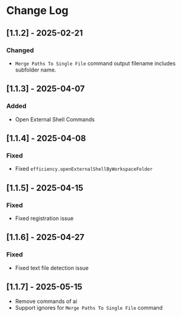 # Change Log

## [1.1.2] - 2025-02-21

### Changed

* `Merge Paths To Single File` command output filename includes subfolder name.

## [1.1.3] - 2025-04-07

### Added

* Open External Shell Commands

## [1.1.4] - 2025-04-08

### Fixed

* Fixed `efficiency.openExternalShellByWorkspaceFolder`

## [1.1.5] - 2025-04-15

### Fixed

* Fixed registration issue

## [1.1.6] - 2025-04-27

### Fixed

* Fixed text file detection issue

## [1.1.7] - 2025-05-15

* Remove commands of ai
* Support ignores for `Merge Paths To Single File` command
